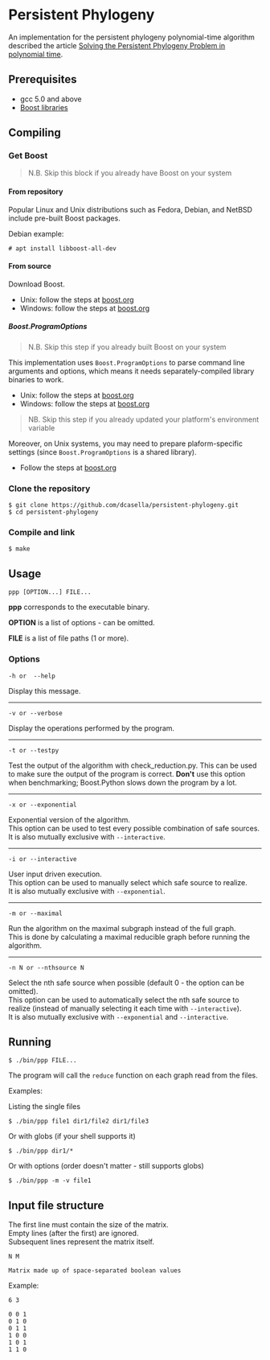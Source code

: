 # Persistent Phylogeny

An implementation for the persistent phylogeny polynomial-time algorithm described the article [Solving the Persistent Phylogeny Problem in polynomial time](https://arxiv.org/abs/1611.01017).

## Prerequisites

- gcc 5.0 and above
- [Boost libraries](http://www.boost.org/more/getting_started/index.html)

## Compiling

### Get Boost

> N.B. Skip this block if you already have Boost on your system

#### From repository

Popular Linux and Unix distributions such as Fedora, Debian, and NetBSD include pre-built Boost packages.

Debian example:

```
# apt install libboost-all-dev
```

#### From source

Download Boost.

- Unix: follow the steps at [boost.org](http://www.boost.org/doc/libs/1_65_1/more/getting_started/unix-variants.html)
- Windows: follow the steps at [boost.org](http://www.boost.org/doc/libs/1_65_1/more/getting_started/windows.html)

##### Boost.ProgramOptions

> N.B. Skip this step if you already built Boost on your system

This implementation uses `Boost.ProgramOptions` to parse command line arguments and options, which means it needs separately-compiled library binaries to work.

- Unix: follow the steps at [boost.org](http://www.boost.org/doc/libs/1_65_1/more/getting_started/unix-variants.html#prepare-to-use-a-boost-library-binary)
- Windows: follow the steps at [boost.org](http://www.boost.org/doc/libs/1_65_1/more/getting_started/windows.html#prepare-to-use-a-boost-library-binary)

> NB. Skip this step if you already updated your platform's environment variable

Moreover, on Unix systems, you may need to prepare plaform-specific settings (since `Boost.ProgramOptions` is a shared library).

- Follow the steps at [boost.org](http://www.boost.org/doc/libs/1_65_1/more/getting_started/unix-variants.html#test-your-program)

### Clone the repository

```
$ git clone https://github.com/dcasella/persistent-phylogeny.git
$ cd persistent-phylogeny
```

### Compile and link

```
$ make
```

## Usage

```
ppp [OPTION...] FILE...
```

**ppp** corresponds to the executable binary.

**OPTION** is a list of options - can be omitted.

**FILE** is a list of file paths (1 or more).

### Options

```
-h or  --help
```

Display this message.

___

```
-v or --verbose
```

Display the operations performed by the program.

___

```
-t or --testpy
```

Test the output of the algorithm with check_reduction.py.
This can be used to make sure the output of the program is correct.
**Don't** use this option when benchmarking; Boost.Python slows down the program by a lot.

___

```
-x or --exponential
```

Exponential version of the algorithm.  
This option can be used to test every possible combination of safe sources.  
It is also mutually exclusive with `--interactive`.

___

```
-i or --interactive
```

User input driven execution.  
This option can be used to manually select which safe source to realize.  
It is also mutually exclusive with `--exponential`.

___

```
-m or --maximal
```

Run the algorithm on the maximal subgraph instead of the full graph.  
This is done by calculating a maximal reducible graph before running the algorithm.

___

```
-n N or --nthsource N
```

Select the nth safe source when possible (default 0 - the option can be omitted).  
This option can be used to automatically select the nth safe source to realize (instead of manually selecting it each time with `--interactive`).  
It is also mutually exclusive with `--exponential` and `--interactive`.

## Running

```
$ ./bin/ppp FILE...
```

The program will call the `reduce` function on each graph read from the files.

Examples:

Listing the single files

```
$ ./bin/ppp file1 dir1/file2 dir1/file3
```

Or with globs (if your shell supports it)

```
$ ./bin/ppp dir1/*
```

Or with options (order doesn't matter - still supports globs)

```
$ ./bin/ppp -m -v file1
```

## Input file structure

The first line must contain the size of the matrix.  
Empty lines (after the first) are ignored.  
Subsequent lines represent the matrix itself.

```
N M

Matrix made up of space-separated boolean values
```

Example:

```
6 3

0 0 1
0 1 0
0 1 1
1 0 0
1 0 1
1 1 0
```
